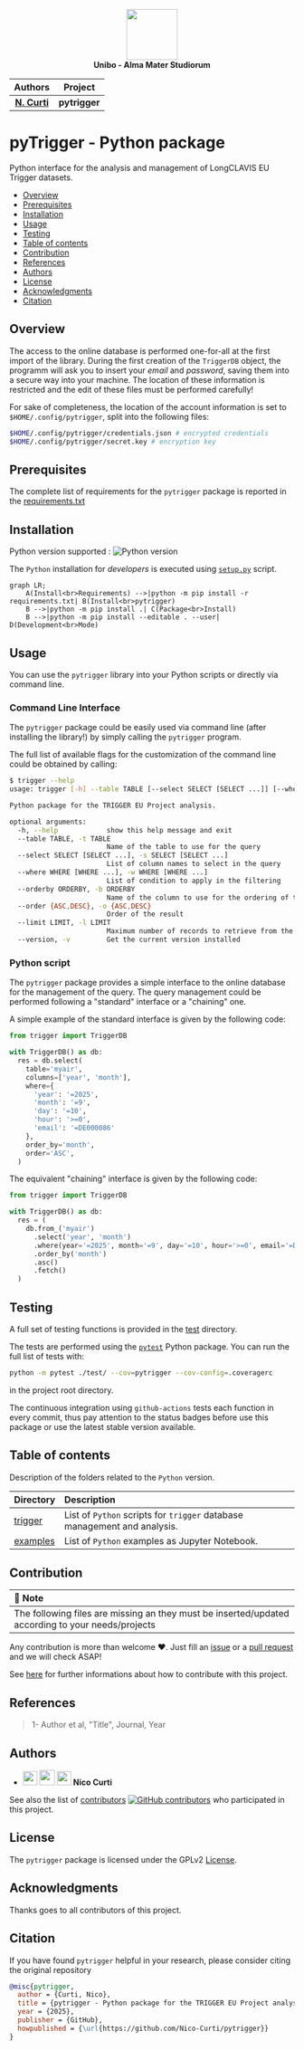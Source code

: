 <p align="center">
    <img src="https://cdn.rawgit.com/physycom/templates/697b327d/logo_unibo.png" width="90" height="90">
  <br>
  <b>
    Unibo - Alma Mater Studiorum
  </b>
</p>

| **Authors**                                   | **Project**      |
|:---------------------------------------------:|:----------------:|
| [**N. Curti**](https://github.com/Nico-Curti) | **pytrigger**    |

# pyTrigger - Python package

Python interface for the analysis and management of LongCLAVIS EU Trigger datasets.

* [Overview](#overview)
* [Prerequisites](#prerequisites)
* [Installation](#installation)
* [Usage](#usage)
* [Testing](#testing)
* [Table of contents](#table-of-contents)
* [Contribution](#contribution)
* [References](#references)
* [Authors](#authors)
* [License](#license)
* [Acknowledgments](#acknowledgments)
* [Citation](#citation)

## Overview

The access to the online database is performed one-for-all at the first import of the library.
During the first creation of the `TriggerDB` object, the programm will ask you to insert your *email* and *password*, saving them into a secure way into your machine.
The location of these information is restricted and the edit of these files must be performed carefully!

For sake of completeness, the location of the account information is set to `$HOME/.config/pytrigger`, split into the following files:

```bash
$HOME/.config/pytrigger/credentials.json # encrypted credentials
$HOME/.config/pytrigger/secret.key # encryption key
```

## Prerequisites

The complete list of requirements for the `pytrigger` package is reported in the [requirements.txt](https://github.com/Nico-Curti/pytrigger/blob/main/requirements.txt)

## Installation

Python version supported : ![Python version](https://img.shields.io/badge/python-3.5|3.6|3.7|3.8|3.9|3.10|3.11|3.12|3.13-blue.svg)

The `Python` installation for *developers* is executed using [`setup.py`](https://github.com/Nico-Curti/pytrigger/blob/main/setup.py) script.

```mermaid
graph LR;
    A(Install<br>Requirements) -->|python -m pip install -r requirements.txt| B(Install<br>pytrigger)
    B -->|python -m pip install .| C(Package<br>Install)
    B -->|python -m pip install --editable . --user| D(Development<br>Mode)
```

## Usage

You can use the `pytrigger` library into your Python scripts or directly via command line.

### Command Line Interface

The `pytrigger` package could be easily used via command line (after installing the library!) by simply calling the `pytrigger` program.

The full list of available flags for the customization of the command line could be obtained by calling:

```bash
$ trigger --help
usage: trigger [-h] --table TABLE [--select SELECT [SELECT ...]] [--where WHERE [WHERE ...]] [--orderby ORDERBY] [--order {ASC,DESC}] [--limit LIMIT] [--version]

Python package for the TRIGGER EU Project analysis.

optional arguments:
  -h, --help            show this help message and exit
  --table TABLE, -t TABLE
                        Name of the table to use for the query
  --select SELECT [SELECT ...], -s SELECT [SELECT ...]
                        List of column names to select in the query
  --where WHERE [WHERE ...], -w WHERE [WHERE ...]
                        List of condition to apply in the filtering
  --orderby ORDERBY, -b ORDERBY
                        Name of the column to use for the ordering of the results
  --order {ASC,DESC}, -o {ASC,DESC}
                        Order of the result
  --limit LIMIT, -l LIMIT
                        Maximum number of records to retrieve from the request
  --version, -v         Get the current version installed
```

### Python script

The `pytrigger` package provides a simple interface to the online database for the management of the query.
The query management could be performed following a "standard" interface or a "chaining" one.

A simple example of the standard interface is given by the following code:

```python
from trigger import TriggerDB

with TriggerDB() as db:
  res = db.select(
    table='myair',
    columns=['year', 'month'],
    where={
      'year': '=2025', 
      'month': '=9', 
      'day': '=10', 
      'hour': '>=0', 
      'email': '=DE000086'
    },
    order_by='month',
    order='ASC',
  )
```

The equivalent "chaining" interface is given by the following code:

```python
from trigger import TriggerDB

with TriggerDB() as db:
  res = (
    db.from_('myair')
      .select('year', 'month')
      .where(year='=2025', month='=9', day='=10', hour='>=0', email='=DE000086')
      .order_by('month')
      .asc()
      .fetch()
  )
```

## Testing

A full set of testing functions is provided in the [test](https://github.com/Nico-Curti/pytrigger/blob/main/test) directory.

The tests are performed using the [`pytest`](https://github.com/pytest-dev/pytest/) Python package.
You can run the full list of tests with:

```bash
python -m pytest ./test/ --cov=pytrigger --cov-config=.coveragerc
```

in the project root directory.

The continuous integration using `github-actions` tests each function in every commit, thus pay attention to the status badges before use this package or use the latest stable version available.

## Table of contents

Description of the folders related to the `Python` version.

| **Directory**                                                                        |  **Description**                                                             |
|:-------------------------------------------------------------------------------------|:-----------------------------------------------------------------------------|
| [trigger](https://github.com/Nico-Curti/pytrigger/blob/main/trigger)                 | List of `Python` scripts for `trigger` database management and analysis.     |
| [examples](https://github.com/Nico-Curti/pytrigger/blob/main/docs/source/examples)   | List of `Python` examples as Jupyter Notebook.                               |

## Contribution

| :triangular_flag_on_post: Note |
|:-------------------------------|
| The following files are missing an they must be inserted/updated according to your needs/projects |

Any contribution is more than welcome :heart:. Just fill an [issue](https://github.com/Nico-Curti/pytrigger/blob/main/.github/ISSUE_TEMPLATE/ISSUE_TEMPLATE.md) or a [pull request](https://github.com/Nico-Curti/pytrigger/blob/main/.github/PULL_REQUEST_TEMPLATE/PULL_REQUEST_TEMPLATE.md) and we will check ASAP!

See [here](https://github.com/Nico-Curti/pytrigger/blob/main/.github/CONTRIBUTING.md) for further informations about how to contribute with this project.

## References

<blockquote>1- Author et al, "Title", Journal, Year </blockquote>

## Authors

* <img src="https://avatars0.githubusercontent.com/u/24650975?s=400&v=4" width="25px"> [<img src="https://github.githubassets.com/images/modules/logos_page/GitHub-Mark.png" width="27px">](https://github.com/Nico-Curti) [<img src="https://cdn.rawgit.com/physycom/templates/697b327d/logo_unibo.png" width="25px">](https://www.unibo.it/sitoweb/nico.curti2) **Nico Curti**

See also the list of [contributors](https://github.com/Nico-Curti/pytrigger/contributors) [![GitHub contributors](https://img.shields.io/github/contributors/Nico-Curti/pytrigger.svg?style=plastic)](https://github.com/Nico-Curti/pytrigger/graphs/contributors/) who participated in this project.

## License

The `pytrigger` package is licensed under the GPLv2 [License](https://github.com/Nico-Curti/pytrigger/blob/main/LICENSE).

## Acknowledgments

Thanks goes to all contributors of this project.

## Citation

If you have found `pytrigger` helpful in your research, please consider citing the original repository

```BibTeX
@misc{pytrigger,
  author = {Curti, Nico},
  title = {pytrigger - Python package for the TRIGGER EU Project analysis},
  year = {2025},
  publisher = {GitHub},
  howpublished = {\url{https://github.com/Nico-Curti/pytrigger}}
}
```